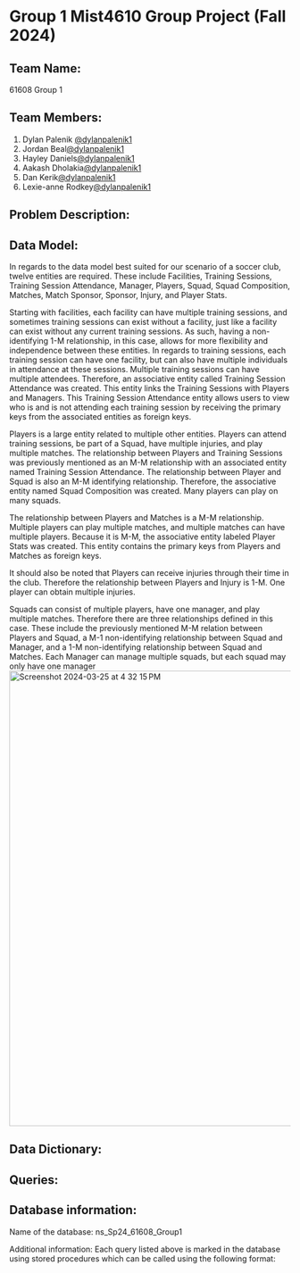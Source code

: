 # Group 1 Mist4610 Group Project (Fall 2024)

## Team Name: 
61608 Group 1

## Team Members:

1. Dylan Palenik [@dylanpalenik1](https://github.com/dylanpalenik1)
2. Jordan Beal[@dylanpalenik1](https://github.com/dylanpalenik1)
3. Hayley Daniels[@dylanpalenik1](https://github.com/dylanpalenik1)
4. Aakash Dholakia[@dylanpalenik1](https://github.com/dylanpalenik1)
5. Dan Kerik[@dylanpalenik1](https://github.com/dylanpalenik1)
6. Lexie-anne Rodkey[@dylanpalenik1](https://github.com/dylanpalenik1)

## Problem Description:

## Data Model:
In regards to the data model best suited for our scenario of a soccer club, twelve entities are required. These include Facilities, Training Sessions, Training Session Attendance, Manager, Players, Squad, Squad Composition, Matches, Match Sponsor, Sponsor, Injury, and Player Stats.

Starting with facilities, each facility can have multiple training sessions, and sometimes training sessions can exist without a facility, just like a facility can exist without any current training sessions. As such, having a non-identifying 1-M relationship, in this case, allows for more flexibility and independence between these entities.
In regards to training sessions, each training session can have one facility, but can also have multiple individuals in attendance at these sessions. Multiple training sessions can have multiple attendees. Therefore, an associative entity called Training Session Attendance was created. This entity links the Training Sessions with Players and Managers. This Training Session Attendance entity allows users to view who is and is not attending each training session by receiving the primary keys from the associated entities as foreign keys.

Players is a large entity related to multiple other entities. Players can attend training sessions, be part of a Squad, have multiple injuries, and play multiple matches. The relationship between Players and Training Sessions was previously mentioned as an M-M relationship with an associated entity named Training Session Attendance. The relationship between Player and Squad is also an M-M identifying relationship. Therefore, the associative entity named Squad Composition was created. Many players can play on many squads.

The relationship between Players and Matches is a M-M relationship. Multiple players can play multiple matches, and multiple matches can have multiple players. Because it is M-M, the associative entity labeled Player Stats was created. This entity contains the primary keys from Players and Matches as foreign keys.

It should also be noted that Players can receive injuries through their time in the club. Therefore the relationship between Players and Injury is 1-M. One player can obtain multiple injuries.

Squads can consist of multiple players, have one manager, and play multiple matches. Therefore there are three relationships defined in this case. These include the previously mentioned M-M relation between Players and Squad, a M-1 non-identifying relationship between Squad and Manager, and a 1-M non-identifying relationship between Squad and Matches. Each Manager can manage multiple squads, but each squad may only have one manager
<img width="816" alt="Screenshot 2024-03-25 at 4 32 15 PM" src="https://github.com/dylanpalenik1/Group-1-Mist-4610-Group-Project-1-2024/assets/164935337/5b890ceb-cae5-4705-bd9a-d685cd4d412f">

## Data Dictionary:

## Queries:

## Database information:

Name of the database: ns_Sp24_61608_Group1

Additional information: Each query listed above is marked in the database using stored procedures which can be called using the following format:
